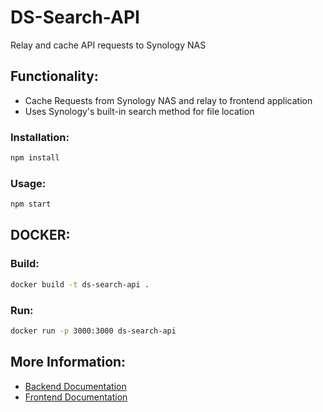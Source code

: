 # DS-Search-API

Relay and cache API requests to Synology NAS

## Functionality:
- Cache Requests from Synology NAS and relay to frontend application
- Uses Synology's built-in search method for file location

### Installation:
```bash
npm install
```

### Usage:
```bash
npm start
```
## DOCKER:
### Build:
```bash
docker build -t ds-search-api .
```
### Run:
```bash
docker run -p 3000:3000 ds-search-api
```

## More Information:
- [Backend Documentation](documentation/backend.md)
- [Frontend Documentation](documentation/frontend.md)
